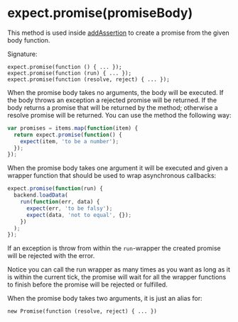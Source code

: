 # expect.promise(promiseBody)

This method is used inside [addAssertion](../addAssertion/) to create
a promise from the given body function.

Signature:

```js#evaluate:false
expect.promise(function () { ... });
expect.promise(function (run) { ... });
expect.promise(function (resolve, reject) { ... });
```

When the promise body takes no arguments, the body will be executed.
If the body throws an exception a rejected promise will be returned.
If the body returns a promise that will be returned by the method;
otherwise a resolve promise will be returned. You can use the method
the following way:

<!-- evaluate:false -->
```js
var promises = items.map(function(item) {
  return expect.promise(function() {
    expect(item, 'to be a number');
  });
});
```

When the promise body takes one argument it will be executed and given a
wrapper function that should be used to wrap asynchronous callbacks:

<!-- evaluate:false -->
```js
expect.promise(function(run) {
  backend.loadData(
    run(function(err, data) {
      expect(err, 'to be falsy');
      expect(data, 'not to equal', {});
    })
  );
});
```

If an exception is throw from within the `run`-wrapper the created
promise will be rejected with the error.

Notice you can call the run wrapper as many times as you want as long
as it is within the current tick, the promise will wait for all the
wrapper functions to finish before the promise will be rejected or
fulfilled.

When the promise body takes two arguments, it is just an alias for:

```js#evaluate:false
new Promise(function (resolve, reject) { ... })
```
